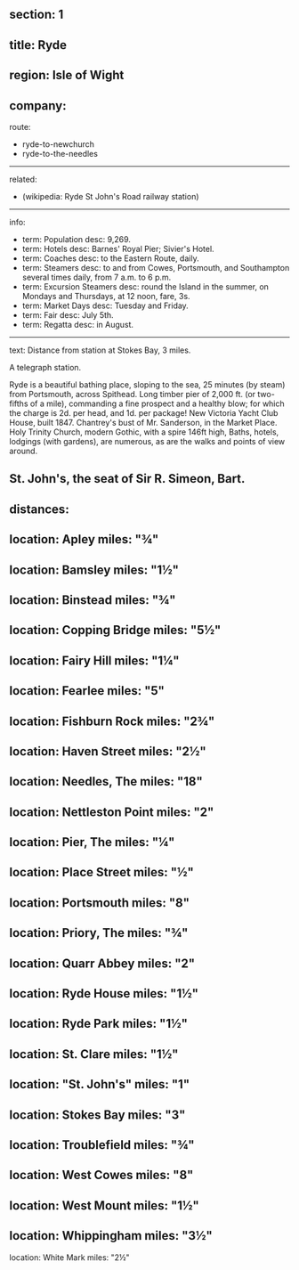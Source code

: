 section: 1
----
title: Ryde
----
region: Isle of Wight
----
company:
----
route:
- ryde-to-newchurch
- ryde-to-the-needles
----
related:
- (wikipedia: Ryde St John's Road railway station)
----
info:
- term: Population
  desc: 9,269.
- term: Hotels
  desc: Barnes' Royal Pier; Sivier's Hotel.
- term: Coaches
  desc: to the Eastern Route, daily.
- term: Steamers
  desc: to and from Cowes, Portsmouth, and Southampton several times daily, from 7 a.m. to 6 p.m.
- term: Excursion Steamers
  desc: round the Island in the summer, on Mondays and Thursdays, at 12 noon, fare, 3s.
- term: Market Days
  desc: Tuesday and Friday.
- term: Fair
  desc: July 5th.
- term: Regatta
  desc: in August.
----
text: Distance from station at Stokes Bay, 3 miles.

A telegraph station.

Ryde is a beautiful bathing place, sloping to the sea, 25 minutes (by steam) from Portsmouth, across Spithead. Long timber pier of 2,000 ft. (or two-fifths of a mile), commanding a fine prospect and a healthy blow; for which the charge is 2d. per head, and 1d. per package! New Victoria Yacht Club House, built 1847. Chantrey's bust of Mr. Sanderson, in the Market Place. Holy Trinity Church, modern Gothic, with a spire 146ft high, Baths, hotels, lodgings (with gardens), are numerous, as are the walks and points of view around.

**St. John's,** the seat of Sir R. Simeon, Bart.
----
distances:
-
  location: Apley
  miles: "¾"
-
  location: Bamsley
  miles: "1½"
-
  location: Binstead
  miles: "¾"
-
  location: Copping Bridge
  miles: "5½"
-
  location: Fairy Hill
  miles: "1¼"
-
  location: Fearlee
  miles: "5"
-
  location: Fishburn Rock
  miles: "2¾"
-
  location: Haven Street
  miles: "2½"
-
  location: Needles, The
  miles: "18"
-
  location: Nettleston Point
  miles: "2"
-
  location: Pier, The
  miles: "¼"
-
  location: Place Street
  miles: "½"
-
  location: Portsmouth
  miles: "8"
-
  location: Priory, The
  miles: "¾"
-
  location: Quarr Abbey
  miles: "2"
-
  location: Ryde House
  miles: "1½"
-
  location: Ryde Park
  miles: "1½"
-
  location: St. Clare
  miles: "1½"
-
  location: "St. John's"
  miles: "1"
-
  location: Stokes Bay
  miles: "3"
-
  location: Troublefield
  miles: "¾"
-
  location: West Cowes
  miles: "8"
-
  location: West Mount
  miles: "1½"
-
  location: Whippingham
  miles: "3½"
-
  location: White Mark
  miles: "2½"
